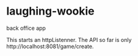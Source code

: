 laughing-wookie
===============

back office app

This starts an httpListenner. 
The API so far is only http://localhost:8081/game/create.